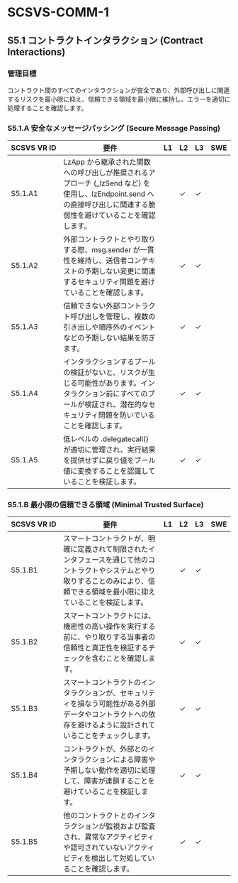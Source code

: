 # SCSVS-COMM-1


## S5.1 コントラクトインタラクション (Contract Interactions)

### 管理目標
コントラクト間のすべてのインタラクションが安全であり、外部呼び出しに関連するリスクを最小限に抑え、信頼できる領域を最小限に維持し、エラーを適切に処理することを確認します。

### S5.1.A 安全なメッセージパッシング (Secure Message Passing)

| **SCSVS&nbsp;VR&nbsp;ID** | 要件                                                                 | L1 | L2 | L3 | SWE |
| ------------------------- | -------------------------------------------------------------------- | -- | -- | -- | --- |
| S5.1.A1      | LzApp から継承された関数への呼び出しが推奨されるアプローチ (_lzSend など) を使用し、lzEndpoint.send への直接呼び出しに関連する脆弱性を避けていることを確認します。 |    | ✓  | ✓  |     |
| S5.1.A2      | 外部コントラクトとやり取りする際、msg.sender が一貫性を維持し、送信者コンテキストの予期しない変更に関連するセキュリティ問題を避けていることを確認します。 |    | ✓  | ✓  |     |
| S5.1.A3      | 信頼できない外部コントラクト呼び出しを管理し、複数の引き出しや順序外のイベントなどの予期しない結果を防ぎます。 |    | ✓  | ✓  |     |
| S5.1.A4      | インタラクションするプールの検証がないと、リスクが生じる可能性があります。インタラクション前にすべてのプールが検証され、潜在的なセキュリティ問題を防いでいることを確認します。 |    | ✓  | ✓  |     |
| S5.1.A5      | 低レベルの .delegatecall() が適切に管理され、実行結果を提供せずに戻り値をブール値に変換することを認識していることを検証します。 |    | ✓  | ✓  |     |

### S5.1.B 最小限の信頼できる領域 (Minimal Trusted Surface)

| **SCSVS&nbsp;VR&nbsp;ID** | 要件                                                                 | L1 | L2 | L3 | SWE |
| ------------------------- | -------------------------------------------------------------------- | -- | -- | -- | --- |
| S5.1.B1      | スマートコントラクトが、明確に定義されて制限されたインタフェースを通じて他のコントラクトやシステムとやり取りすることのみにより、信頼できる領域を最小限に抑えていることを検証します。 |    | ✓  | ✓  |     |
| S5.1.B2      | スマートコントラクトには、機密性の高い操作を実行する前に、やり取りする当事者の信頼性と真正性を検証するチェックを含むことを確認します。 |    | ✓  | ✓  |     |
| S5.1.B3      | スマートコントラクトのインタラクションが、セキュリティを損なう可能性がある外部データやコントラクトへの依存を避けるように設計されていることをチェックします。 |    | ✓  | ✓  |     |
| S5.1.B4      | コントラクトが、外部とのインタラクションによる障害や予期しない動作を適切に処理して、障害が連鎖することを避けていることを検証します。 |    | ✓  | ✓  |     |
| S5.1.B5      | 他のコントラクトとのインタラクションが監視および監査され、異常なアクティビティや認可されていないアクティビティを検出して対処していることを確認します。 |    | ✓  | ✓  |     |
